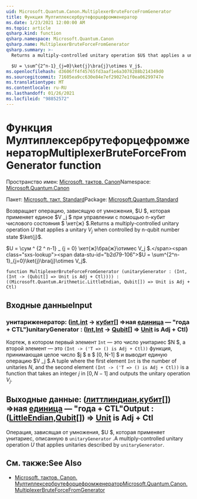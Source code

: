 ```yaml
---
uid: Microsoft.Quantum.Canon.MultiplexerBruteForceFromGenerator
title: Функция Мултиплексербрутефорцефромженератор
ms.date: 1/23/2021 12:00:00 AM
ms.topic: article
qsharp.kind: function
qsharp.namespace: Microsoft.Quantum.Canon
qsharp.name: MultiplexerBruteForceFromGenerator
qsharp.summary: >-
  Returns a multiply-controlled unitary operation $U$ that applies a unitary $V_j$ when controlled by n-qubit number state $\ket{j}$.

  $U = \sum^{2^n-1}_{j=0}\ket{j}\bra{j}\otimes V_j$.
ms.openlocfilehash: d3606ff4f45765fd3aaf1e6a3078288b214349d0
ms.sourcegitcommit: 71605ea9cc630e84e7ef29027e1f0ea06299747e
ms.translationtype: MT
ms.contentlocale: ru-RU
ms.lasthandoff: 01/26/2021
ms.locfileid: "98852572"
---
```

# <a name="multiplexerbruteforcefromgenerator-function"></a><span data-ttu-id="b2d79-102">Функция Мултиплексербрутефорцефромженератор</span><span class="sxs-lookup"><span data-stu-id="b2d79-102">MultiplexerBruteForceFromGenerator function</span></span>

<span data-ttu-id="b2d79-103">Пространство имен: [Microsoft. тактов. Canon](xref:Microsoft.Quantum.Canon)</span><span class="sxs-lookup"><span data-stu-id="b2d79-103">Namespace: [Microsoft.Quantum.Canon](xref:Microsoft.Quantum.Canon)</span></span>

<span data-ttu-id="b2d79-104">Пакет: [Microsoft. такт. Standard](https://nuget.org/packages/Microsoft.Quantum.Standard)</span><span class="sxs-lookup"><span data-stu-id="b2d79-104">Package: [Microsoft.Quantum.Standard](https://nuget.org/packages/Microsoft.Quantum.Standard)</span></span>


<span data-ttu-id="b2d79-105">Возвращает операцию, зависящую от умножения, $U $, которая применяет единое $V _j $ при управлении с помощью n-кубит числового состояния $ \кет{ж} $.</span><span class="sxs-lookup"><span data-stu-id="b2d79-105">Returns a multiply-controlled unitary operation $U$ that applies a unitary $V_j$ when controlled by n-qubit number state $\ket{j}$.</span></span>

<span data-ttu-id="b2d79-106">$U = \сум ^ {2 ^ n-1} _ {j = 0} \кет{ж}\бра{ж}\отимес V_j $.</span><span class="sxs-lookup"><span data-stu-id="b2d79-106">$U = \sum^{2^n-1}_{j=0}\ket{j}\bra{j}\otimes V_j$.</span></span>

```qsharp
function MultiplexerBruteForceFromGenerator (unitaryGenerator : (Int, (Int -> (Qubit[] => Unit is Adj + Ctl)))) : ((Microsoft.Quantum.Arithmetic.LittleEndian, Qubit[]) => Unit is Adj + Ctl)
```


## <a name="input"></a><span data-ttu-id="b2d79-107">Входные данные</span><span class="sxs-lookup"><span data-stu-id="b2d79-107">Input</span></span>

### <a name="unitarygenerator--intint---qubit--unit--is-adj--ctl"></a><span data-ttu-id="b2d79-108">унитариженератор: ([int](xref:microsoft.quantum.lang-ref.int),[int](xref:microsoft.quantum.lang-ref.int) -> [кубит](xref:microsoft.quantum.lang-ref.qubit)[] =>ная [единица](xref:microsoft.quantum.lang-ref.unit)  — "года + CTL")</span><span class="sxs-lookup"><span data-stu-id="b2d79-108">unitaryGenerator : ([Int](xref:microsoft.quantum.lang-ref.int),[Int](xref:microsoft.quantum.lang-ref.int) -> [Qubit](xref:microsoft.quantum.lang-ref.qubit)[] => [Unit](xref:microsoft.quantum.lang-ref.unit)  is Adj + Ctl)</span></span>

<span data-ttu-id="b2d79-109">Кортеж, в котором первый элемент `Int` — это число унитариес $N $, а второй элемент — это `(Int -> ('T => () is Adj + Ctl))` функция, принимающая целое число $j $ в $ [0, N-1] $ и выводит единую операцию $V _j $.</span><span class="sxs-lookup"><span data-stu-id="b2d79-109">A tuple where the first element `Int` is the number of unitaries $N$, and the second element `(Int -> ('T => () is Adj + Ctl))` is a function that takes an integer $j$ in $[0,N-1]$ and outputs the unitary operation $V_j$.</span></span>



## <a name="output--littleendianqubit--unit--is-adj--ctl"></a><span data-ttu-id="b2d79-110">Выходные данные: ([литтлиндиан](xref:Microsoft.Quantum.Arithmetic.LittleEndian),[кубит](xref:microsoft.quantum.lang-ref.qubit)[]) =>ная [единица](xref:microsoft.quantum.lang-ref.unit)  — "года + CTL"</span><span class="sxs-lookup"><span data-stu-id="b2d79-110">Output : ([LittleEndian](xref:Microsoft.Quantum.Arithmetic.LittleEndian),[Qubit](xref:microsoft.quantum.lang-ref.qubit)[]) => [Unit](xref:microsoft.quantum.lang-ref.unit)  is Adj + Ctl</span></span>

<span data-ttu-id="b2d79-111">Операция, зависящая от умножения, $U $, которая применяет унитариес, описанную в `unitaryGenerator` .</span><span class="sxs-lookup"><span data-stu-id="b2d79-111">A multiply-controlled unitary operation $U$ that applies unitaries described by `unitaryGenerator`.</span></span>

## <a name="see-also"></a><span data-ttu-id="b2d79-112">См. также:</span><span class="sxs-lookup"><span data-stu-id="b2d79-112">See Also</span></span>

- [<span data-ttu-id="b2d79-113">Microsoft. тактов. Canon. Мултиплексербрутефорцефромженератор</span><span class="sxs-lookup"><span data-stu-id="b2d79-113">Microsoft.Quantum.Canon.MultiplexerBruteForceFromGenerator</span></span>](xref:Microsoft.Quantum.Canon.MultiplexerBruteForceFromGenerator)
